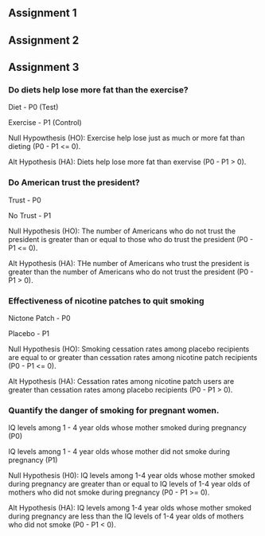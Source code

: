 ## Assignment 1

## Assignment 2

## Assignment 3

### Do diets help lose more fat than the exercise?

Diet - P0  (Test)

Exercise - P1 (Control)

Null Hypowthesis (HO): Exercise help lose just as much or more fat than dieting (P0 - P1 <= 0).

Alt Hypothesis (HA): Diets help lose more fat than exervise (P0 - P1 > 0).

### Do American trust the president?

Trust - P0

No Trust - P1

Null Hypothesis (HO): The number of Americans who do not trust the president is greater than or equal to those who do trust the president (P0 - P1 <= 0).

Alt Hypothesis (HA):  THe number of Americans who trust the president is greater than the number of Americans who do not trust the president (P0 - P1 > 0).

### Effectiveness of nicotine patches to quit smoking

Nictone Patch - P0

Placebo - P1

Null Hypothesis (HO): Smoking cessation rates among placebo recipients are equal to or greater than cessation rates among nicotine patch recipients (P0 - P1 <= 0).

Alt Hypothesis (HA): Cessation rates among nicotine patch users are greater than cessation rates among placebo recipients (P0 - P1 > 0).

### Quantify the danger of smoking for pregnant women.

IQ levels among 1 - 4 year olds whose mother smoked during pregnancy (P0)

IQ levels among 1 - 4 year olds whose mother did not smoke during pregnancy (P1)

Null Hypothesis (H0): IQ levels among 1-4 year olds whose mother smoked during pregnancy are greater than or equal to IQ levels of 1-4 year olds of mothers who did not smoke during pregnancy (P0 - P1 >= 0).

Alt Hypothesis (HA): IQ levels among 1-4 year olds whose mother smoked during pregnancy are less than the IQ levels of 1-4 year olds of mothers who did not smoke (P0 - P1 < 0).


